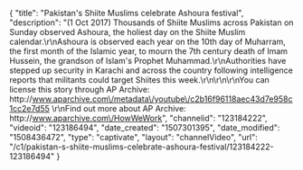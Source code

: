 {
    "title": "Pakistan's Shiite Muslims celebrate Ashoura festival",
    "description": "(1 Oct 2017) Thousands of Shiite Muslims across Pakistan on Sunday observed Ashoura, the holiest day on the Shiite Muslim calendar.\r\nAshoura is observed each year on the 10th day of Muharram, the first month of the Islamic year, to mourn the 7th century death of Imam Hussein, the grandson of Islam's Prophet Muhammad.\r\nAuthorities have stepped up security in Karachi and across the country following intelligence reports that militants could target Shiites this week.\r\n\r\n\r\nYou can license this story through AP Archive: http:\/\/www.aparchive.com\/metadata\/youtube\/c2b16f96118aec43d7e958c1cc2e7d55 \r\nFind out more about AP Archive: http:\/\/www.aparchive.com\/HowWeWork",
    "channelid": "123184222",
    "videoid": "123186494",
    "date_created": "1507301395",
    "date_modified": "1508436472",
    "type": "captivate",
    "layout": "channelVideo",
    "url": "\/c1\/pakistan-s-shiite-muslims-celebrate-ashoura-festival\/123184222-123186494"
}